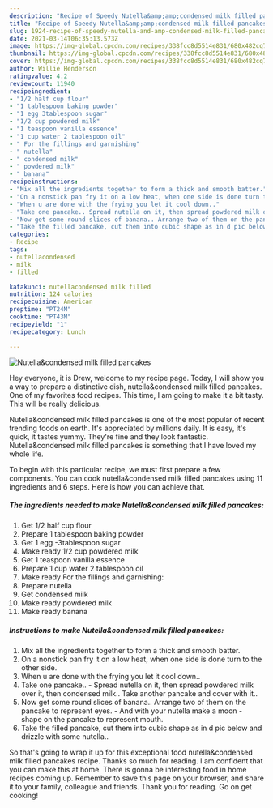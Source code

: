 ```yaml
---
description: "Recipe of Speedy Nutella&amp;amp;condensed milk filled pancakes"
title: "Recipe of Speedy Nutella&amp;amp;condensed milk filled pancakes"
slug: 1924-recipe-of-speedy-nutella-and-amp-condensed-milk-filled-pancakes
date: 2021-03-14T06:35:13.573Z
image: https://img-global.cpcdn.com/recipes/338fcc8d5514e831/680x482cq70/nutellacondensed-milk-filled-pancakes-recipe-main-photo.jpg
thumbnail: https://img-global.cpcdn.com/recipes/338fcc8d5514e831/680x482cq70/nutellacondensed-milk-filled-pancakes-recipe-main-photo.jpg
cover: https://img-global.cpcdn.com/recipes/338fcc8d5514e831/680x482cq70/nutellacondensed-milk-filled-pancakes-recipe-main-photo.jpg
author: Willie Henderson
ratingvalue: 4.2
reviewcount: 11940
recipeingredient:
- "1/2 half cup flour"
- "1 tablespoon baking powder"
- "1 egg 3tablespoon sugar"
- "1/2 cup powdered milk"
- "1 teaspoon vanilla essence"
- "1 cup water 2 tablespoon oil"
- " For the fillings and garnishing"
- " nutella"
- " condensed milk"
- " powdered milk"
- " banana"
recipeinstructions:
- "Mix all the ingredients together to form a thick and smooth batter."
- "On a nonstick pan fry it on a low heat, when one side is done turn to the other side."
- "When u are done with the frying you let it cool down.."
- "Take one pancake.. Spread nutella on it, then spread powdered milk over it, then condensed milk.. Take another pancake and cover with it.."
- "Now get some round slices of banana.. Arrange two of them on the pancake to represent eyes. And with your nutella make a moon shape on the pancake to represent mouth."
- "Take the filled pancake, cut them into cubic shape as in d pic below and drizzle with some nutella.."
categories:
- Recipe
tags:
- nutellacondensed
- milk
- filled

katakunci: nutellacondensed milk filled 
nutrition: 124 calories
recipecuisine: American
preptime: "PT24M"
cooktime: "PT43M"
recipeyield: "1"
recipecategory: Lunch

---
```



![Nutella&amp;condensed milk filled pancakes](https://img-global.cpcdn.com/recipes/338fcc8d5514e831/680x482cq70/nutellacondensed-milk-filled-pancakes-recipe-main-photo.jpg)

Hey everyone, it is Drew, welcome to my recipe page. Today, I will show you a way to prepare a distinctive dish, nutella&amp;condensed milk filled pancakes. One of my favorites food recipes. This time, I am going to make it a bit tasty. This will be really delicious.



Nutella&amp;condensed milk filled pancakes is one of the most popular of recent trending foods on earth. It's appreciated by millions daily. It is easy, it's quick, it tastes yummy. They're fine and they look fantastic. Nutella&amp;condensed milk filled pancakes is something that I have loved my whole life.


To begin with this particular recipe, we must first prepare a few components. You can cook nutella&amp;condensed milk filled pancakes using 11 ingredients and 6 steps. Here is how you can achieve that.

<!--inarticleads1-->

##### The ingredients needed to make Nutella&amp;condensed milk filled pancakes:

1. Get 1/2 half cup flour
1. Prepare 1 tablespoon baking powder
1. Get 1 egg -3tablespoon sugar
1. Make ready 1/2 cup powdered milk
1. Get 1 teaspoon vanilla essence
1. Prepare 1 cup water 2 tablespoon oil
1. Make ready  For the fillings and garnishing:
1. Prepare  nutella
1. Get  condensed milk
1. Make ready  powdered milk
1. Make ready  banana




<!--inarticleads2-->

##### Instructions to make Nutella&amp;condensed milk filled pancakes:

1. Mix all the ingredients together to form a thick and smooth batter.
1. On a nonstick pan fry it on a low heat, when one side is done turn to the other side.
1. When u are done with the frying you let it cool down..
1. Take one pancake.. - Spread nutella on it, then spread powdered milk over it, then condensed milk.. Take another pancake and cover with it..
1. Now get some round slices of banana.. Arrange two of them on the pancake to represent eyes. - And with your nutella make a moon - shape on the pancake to represent mouth.
1. Take the filled pancake, cut them into cubic shape as in d pic below and drizzle with some nutella..




So that's going to wrap it up for this exceptional food nutella&amp;condensed milk filled pancakes recipe. Thanks so much for reading. I am confident that you can make this at home. There is gonna be interesting food in home recipes coming up. Remember to save this page on your browser, and share it to your family, colleague and friends. Thank you for reading. Go on get cooking!
